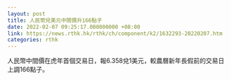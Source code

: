 ```yaml
---
layout: post
title: 人民幣兌美元中間價升166點子
date: 2022-02-07 09:25:17.000000000 +08:00
link: https://news.rthk.hk/rthk/ch/component/k2/1632293-20220207.htm
categories: rthk
---
```


人民幣中間價在虎年首個交易日，報6.358兌1美元，較農曆新年長假前的交易日上調166點子。
